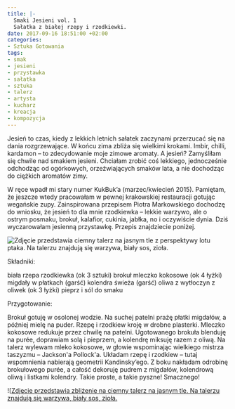 ```yaml
---
title: |-
  Smaki Jesieni vol. 1
  Sałatka z białej rzepy i rzodkiewki.
date: 2017-09-16 18:51:00 +02:00
categories:
- Sztuka Gotowania
tags:
- smak
- jesieni
- przystawka
- sałatka
- sztuka
- talerz
- artysta
- kucharz
- kreacja
- kompozycja
---
```


Jesień to czas, kiedy z lekkich letnich sałatek zaczynami przerzucać się na dania rozgrzewające. W końcu zima zbliża się wielkimi krokami. Imbir, chilli, kardamon – to zdecydowanie moje zimowe aromaty. A jesień? Zamyśliłam się chwile nad smakiem jesieni. Chciałam zrobić coś lekkiego, jednocześnie odchodząc od ogórkowych, orzeźwiających smaków lata, a nie dochodząc do ciężkich aromatów zimy.

W ręce wpadł mi stary numer KukBuk’a (marzec/kwiecień 2015). Pamiętam, że jeszcze wtedy pracowałam w pewnej krakowskiej restauracji gotując wegańskie zupy. Zainspirowana przepisem Piotra Markowskiego dochodzę do wniosku, że jesień to dla mnie rzodkiewka – lekkie warzywo, ale o ostrym posmaku, brokuł, kalafior, cukinia, jabłka, no i oczywiście dynia. Dziś wyczarowałam jesienną przystawkę. Przepis znajdziecie poniżej.

![Zdjęcie przedstawia ciemny talerz na jasnym tle z perspektywy lotu ptaka. Na talerzu znajdują się warzywa, biały sos, zioła.](https://assets2.ello.co/uploads/asset/attachment/6234887/ello-optimized-033c3643.jpg)

<olela-narrative>
Składniki:

biała rzepa
rzodkiewka (ok 3 sztuki)
brokuł
mleczko kokosowe (ok 4 łyżki)
migdały w płatkach (garść)
kolendra świeża (garść)
oliwa z wytłoczyn z oliwek (ok 3 łyżki)
pieprz i sól do smaku
</olela-narrative>

Przygotowanie:

Brokuł gotuję w osolonej wodzie. Na suchej patelni prażę płatki migdałów, a później mielę na puder. Rzepę i rzodkiew kroję w drobne plasterki. Mleczko kokosowe redukuje przez chwilę na patelni. Ugotowanego brokuła blenduję na purée, doprawiam solą i pieprzem, a kolendrę miksuję razem z oliwą. Na talerz wylewam mleko kokosowe, w głowie wspominając wielkiego mistrza taszyzmu – Jackson'a Pollock'a. Układam rzepę i rzodkiew – tutaj wspomnienia nabierają geometrii Kandinsky’ego. Z boku nakładam odrobinę brokułowego purée, a całość dekoruję pudrem z migdałów, kolendrową oliwą i listkami kolendry. Takie proste, a takie pyszne! Smacznego!

![[Zdjęcie przedstawia zbliżenie na ciemny talerz na jasnym tle. Na talerzu znajdują się warzywa, biały sos, zioła.](https://assets1.ello.co/uploads/asset/attachment/6234895/ello-optimized-24cdaed7.jpg)